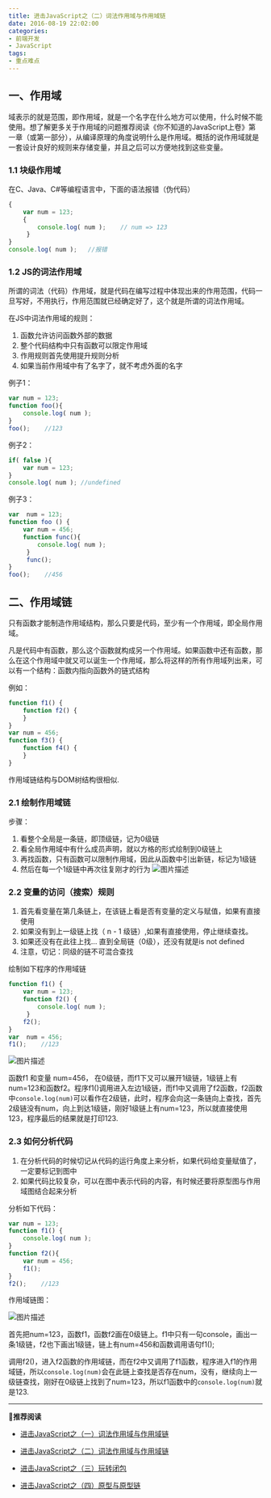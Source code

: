 ```yaml
---
title: 进击JavaScript之（二）词法作用域与作用域链
date: 2016-08-19 22:02:00
categories:
- 前端开发
- JavaScript
tags:
- 重点难点
---
```


## 一、作用域

域表示的就是范围，即作用域，就是一个名字在什么地方可以使用，什么时候不能使用。想了解更多关于作用域的问题推荐阅读《你不知道的JavaScript上卷》第一章（或第一部分），从编译原理的角度说明什么是作用域。概括的说作用域就是一套设计良好的规则来存储变量，并且之后可以方便地找到这些变量。
<!-- more -->
### 1.1 块级作用域
在C、Java、C#等编程语言中，下面的语法报错（伪代码）
```js
{
    var num = 123;
    {
        console.log( num );    // num => 123
     }
}
console.log( num );   //报错
```

### 1.2 JS的词法作用域
所谓的词法（代码）作用域，就是代码在编写过程中体现出来的作用范围，代码一旦写好，不用执行，作用范围就已经确定好了，这个就是所谓的词法作用域。

在JS中词法作用域的规则：
1. 函数允许访问函数外部的数据
2. 整个代码结构中只有函数可以限定作用域
3. 作用规则首先使用提升规则分析
4. 如果当前作用域中有了名字了，就不考虑外面的名字

例子1：
```js
var num = 123;
function foo(){
    console.log( num );
}
foo();    //123
```

例子2：
```js
if( false ){
    var num = 123;
}
console.log( num ); //undefined
```

例子3：
```js
var  num = 123;
function foo () {
    var num = 456;
    function func(){
        console.log( num );
     }
     func();
}
foo();    //456
```

## 二、作用域链

只有函数才能制造作用域结构，那么只要是代码，至少有一个作用域，即全局作用域。 

凡是代码中有函数，那么这个函数就构成另一个作用域。如果函数中还有函数，那么在这个作用域中就又可以诞生一个作用域，那么将这样的所有作用域列出来，可以有一个结构：函数内指向函数外的链式结构

例如：
```js
function f1() {
    function f2() {
    }
}
var num = 456;
function f3() {
    function f4() {
    }
}
```
作用域链结构与DOM树结构很相似.

### 2.1 绘制作用域链
步骤：
1. 看整个全局是一条链，即顶级链，记为0级链
2. 看全局作用域中有什么成员声明，就以方格的形式绘制到0级链上
3. 再找函数，只有函数可以限制作用域，因此从函数中引出新链，标记为1级链
4. 然后在每一个1级链中再次往复刚才的行为
![图片描述][1]

### 2.2 变量的访问（搜索）规则
1. 首先看变量在第几条链上，在该链上看是否有变量的定义与赋值，如果有直接使用
2. 如果没有到上一级链上找（ n - 1 级链）,如果有直接使用，停止继续查找。
3. 如果还没有在此往上找… 直到全局链（0级），还没有就是is not defined
4. 注意，切记：同级的链不可混合查找

绘制如下程序的作用域链
```js
function f1() {
    var num = 123;
    function f2() {
        console.log( num ); 
     }
    f2();
}
var  num = 456;
f1();    //123
```
![图片描述][2]

函数f1 和变量 num=456， 在0级链，而f1下又可以展开1级链，1级链上有num=123和函数f2。程序f1()调用进入左边1级链，而f1中又调用了f2函数，f2函数中`console.log(num)`可以看作在2级链，此时，程序会向这一条链向上查找，首先2级链没有num，向上到达1级链，刚好1级链上有num=123，所以就直接使用123，程序最后的结果就是打印123.

### 2.3 如何分析代码
1. 在分析代码的时候切记从代码的运行角度上来分析，如果代码给变量赋值了，一定要标记到图中
2. 如果代码比较复杂，可以在图中表示代码的内容，有时候还要将原型图与作用域图结合起来分析

分析如下代码：
```js
var num = 123;
function f1() {
    console.log( num );
}
function f2(){
    var num = 456;
    f1();
}
f2();    //123
```

作用域链图： 

![图片描述][3]

首先把num=123，函数f1，函数f2画在0级链上。f1中只有一句console，画出一条1级链，f2也下画出1级链，链上有num=456和函数调用语句f1();

调用f2()，进入f2函数的作用域链，而在f2中又调用了f1函数，程序进入f1的作用域链，所以`console.log(num)`会在此链上查找是否存在num，没有，继续向上一级链查找，刚好在0级链上找到了num=123，所以f1函数中的`console.log(num)`就是123.

********
**推荐阅读**
- [进击JavaScript之（一）词法作用域与作用域链](https://blog.dunizb.com/2016/08/09/attack-JavaScript-1-variable/)
- [进击JavaScript之（二）词法作用域与作用域链](https://blog.dunizb.com/2016/08/19/attack-JavaScript-2-scope/)
- [进击JavaScript之（三）玩转闭包](https://blog.dunizb.com/2016/08/28/attack-JavaScript-3-closure/)
- [进击JavaScript之（四）原型与原型链](https://blog.dunizb.com/2016/09/19/attack-JavaScript-4-prototypr/)


  [1]: https://img.mukewang.com/57aeec6800014ac807440440.jpg
  [2]: https://img.mukewang.com/57aeec79000175cb07250232.jpg
  [3]: https://img.mukewang.com/57aeec83000177e107180335.jpg
